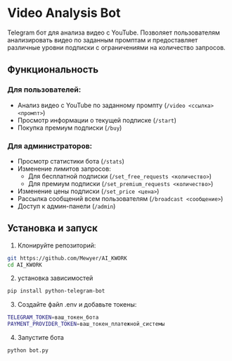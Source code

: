# Video Analysis Bot

Telegram бот для анализа видео с YouTube. Позволяет пользователям анализировать видео по заданным промптам и предоставляет различные уровни подписки с ограничениями на количество запросов.

## Функциональность

### Для пользователей:
- Анализ видео с YouTube по заданному промпту (`/video <ссылка> <промпт>`)
- Просмотр информации о текущей подписке (`/start`)
- Покупка премиум подписки (`/buy`)

### Для администраторов:
- Просмотр статистики бота (`/stats`)
- Изменение лимитов запросов:
  - Для бесплатной подписки (`/set_free_requests <количество>`)
  - Для премиум подписки (`/set_premium_requests <количество>`)
- Изменение цены подписки (`/set_price <цена>`)
- Рассылка сообщений всем пользователям (`/broadcast <сообщение>`)
- Доступ к админ-панели (`/admin`)

## Установка и запуск

1. Клонируйте репозиторий:
```bash
git https://github.com/Mewyer/AI_KWORK
cd AI_KWORK
```

2. установка зависимостей
```bash
pip install python-telegram-bot
```

3. Создайте файл .env и добавьте токены:
```bash
TELEGRAM_TOKEN=ваш_токен_бота
PAYMENT_PROVIDER_TOKEN=ваш_токен_платежной_системы
```

4. Запустите бота 
```bash
python bot.py
```